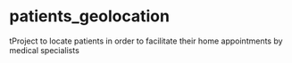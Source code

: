 # patients_geolocation
tProject to locate patients in order to facilitate their home appointments by medical specialists
